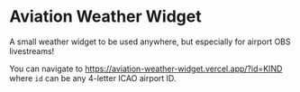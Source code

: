 # Aviation Weather Widget

A small weather widget to be used anywhere, but especially for airport OBS livestreams!

You can navigate to https://aviation-weather-widget.vercel.app/?id=KIND where `id` can be any 4-letter ICAO airport ID.
